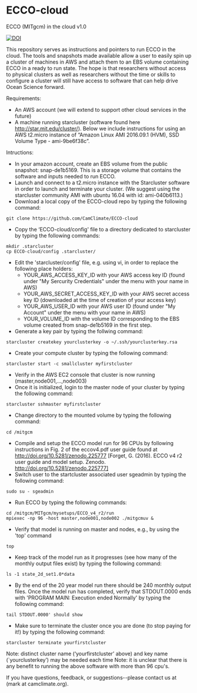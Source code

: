# ECCO-cloud
ECCO (MITgcm) in the cloud v1.0

[![DOI](https://zenodo.org/badge/76081884.svg)](https://zenodo.org/badge/latestdoi/76081884)

This repository serves as instructions and pointers to run ECCO in the cloud.  The tools and snapshots made available allow a user to easily spin up a cluster of machines in AWS and attach them to an EBS volume containing ECCO in a ready to run state.  The hope is that researchers without access to physical clusters as well as researchers without the time or skills to configure a cluster will still have access to software that can help drive Ocean Science forward.

Requirements:
* An AWS account (we will extend to support other cloud services in the future)
* A machine running starcluster (software found here http://star.mit.edu/cluster/). Below we include instructions for using an AWS t2.micro instance of “Amazon Linux AMI 2016.09.1 (HVM), SSD Volume Type - ami-9be6f38c”.

Intructions:
* In your amazon account, create an EBS volume from the public snapshot: snap-de1b5169.  This is a storage volume that contains the software and inputs needed to run ECCO. 
* Launch and connect to a t2.micro instance with the Starcluster software in order to launch and terminate your cluster.  (We suggest using the starcluster community AMI with ubuntu 16.04 with id: ami-040b6113.)
* Download a local copy of the ECCO-cloud repo by typing the following command:
```
git clone https://github.com/CamClimate/ECCO-cloud
```
* Copy the ‘ECCO-cloud/config' file to a directory dedicated to starcluster by typing the following commands:
```
mkdir .starcluster
cp ECCO-cloud/config .starcluster/
```
* Edit the 'starcluster/config' file, e.g. using vi, in order to replace the following place holders:
  * YOUR_AWS_ACCESS_KEY_ID    with your AWS access key ID (found under "My Sercurity Credentials" under the menu with your name in AWS)
  * YOUR_AWS_SECRET_ACCESS_KEY_ID    with your AWS secret access key ID (downloaded at the time of creation of your access key)
  * YOUR_AWS_USER_ID    with your AWS user ID (found under "My Account" under the menu with your name in AWS)
  * YOUR_VOLUME_ID    with the volume ID corresponding to the EBS volume created from snap-de1b5169 in the first step.
* Generate a key pair by typing the follwing command:
```
starcluster createkey yourclusterkey -o ~/.ssh/yourclusterkey.rsa
```
* Create your compute cluster by typing the following command:
```
starcluster start -c smallcluster myfirstcluster
```
* Verify in the AWS EC2 console that cluster is now running (master,node001,...,node003)
* Once it is initialized, login to the master node of your cluster by typing the following command:
```
starcluster sshmaster myfirstcluster
```
* Change directory to the mounted volume by typing the following command:
```
cd /mitgcm
```
* Compile and setup the ECCO model run for 96 CPUs by following instructions in Fig. 2 of the
  eccov4.pdf user guide found at http://doi.org/10.5281/zenodo.225777 [Forget, G. (2016). 
  ECCO v4 r2 user guide and model setup. Zenodo. http://doi.org/10.5281/zenodo.225777]
* Switch user to the startcluster associated user sgeadmin by typing the following command:
```
sudo su - sgeadmin
```
* Run ECCO by typing the following commands:
```
cd /mitgcm/MITgcm/mysetups/ECCO_v4_r2/run
mpiexec -np 96 -host master,node001,node002 ./mitgcmuv &
```
* Verify that model is running on master and nodes, e.g., by using the 'top' command
```
top
```
* Keep track of the model run as it progresses (see how many of the monthly output files exist) by typing the following command:
```
ls -1 state_2d_set1.0*data
```
* By the end of the 20 year model run there should be 240 monthly output files.  Once the model run has completed, verify that STDOUT.0000 ends with 'PROGRAM MAIN: Execution ended Normally' by typing the following command: 
```
tail STDOUT.0000' should show 
```  
* Make sure to terminate the cluster once you are done (to stop paying for it!) by typing the following command:
```
starcluster terminate yourfirstcluster
```

Note: distinct cluster name (‘yourfirstcluster’ above) and key name (`yourclusterkey’) may be needed each time
Note: it is unclear that there is any benefit to running the above software with more than 96 cpu's.

If you have questions, feedback, or suggestions--please contact us at (mark at camclimate.org).




